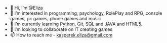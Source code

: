 - 👋 Hi, I’m @Eliza
- 👀 I’m interested in programming, psychology, RolePlay and RPG, console games, pc games, phone games and music
- 🌱 I’m currently learning Python, Git, SQL and JAVA and HTML5.
- 💞️ I’m looking to collaborate on IT creating games
- 📫 How to reach me - kasperek.eliza@gmail.com
